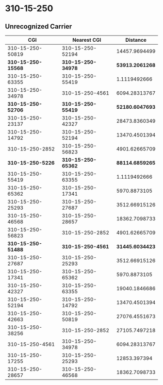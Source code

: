 # 310-15-250
## Unrecognized Carrier


| CGI | Nearest CGI | Distance |
|-----|-------------|----------|
| 310-15-250-50819 | 310-15-250-52194 | 14457.9694499 |
| **310-15-250-15568** | **310-15-250-34978** | **53913.2061268** |
| 310-15-250-63355 | 310-15-250-55419 | 1.1119492666 |
| 310-15-250-34978 | 310-15-250-4561 | 6094.28313767 |
| **310-15-250-52706** | **310-15-250-55419** | **52180.6047693** |
| 310-15-250-23137 | 310-15-250-42327 | 28473.8360349 |
| 310-15-250-14792 | 310-15-250-52194 | 13470.4501394 |
| 310-15-250-2852 | 310-15-250-56823 | 4901.62665709 |
| **310-15-250-5226** | **310-15-250-65362** | **88114.6859265** |
| 310-15-250-55419 | 310-15-250-63355 | 1.1119492666 |
| 310-15-250-65362 | 310-15-250-17341 | 5970.8873105 |
| 310-15-250-25293 | 310-15-250-27687 | 3512.66915126 |
| 310-15-250-46568 | 310-15-250-28657 | 18362.7098733 |
| 310-15-250-56823 | 310-15-250-2852 | 4901.62665709 |
| **310-15-250-51488** | **310-15-250-4561** | **31445.6034423** |
| 310-15-250-27687 | 310-15-250-25293 | 3512.66915126 |
| 310-15-250-17341 | 310-15-250-65362 | 5970.8873105 |
| 310-15-250-42327 | 310-15-250-63355 | 19040.1846686 |
| 310-15-250-52194 | 310-15-250-14792 | 13470.4501394 |
| 310-15-250-42663 | 310-15-250-50819 | 27076.4551673 |
| 310-15-250-38256 | 310-15-250-2852 | 27105.7497218 |
| 310-15-250-4561 | 310-15-250-34978 | 6094.28313767 |
| 310-15-250-17255 | 310-15-250-25293 | 12853.397394 |
| 310-15-250-28657 | 310-15-250-46568 | 18362.7098733 |
